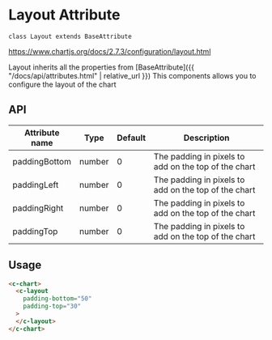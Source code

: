 # Layout Attribute
`class Layout extends BaseAttribute`

https://www.chartjs.org/docs/2.7.3/configuration/layout.html

Layout inherits all the properties from [BaseAttribute]({{ "/docs/api/attributes.html" | relative_url }})
This components allows you to configure the layout of the chart


## API

| Attribute name | Type | Default | Description
| --- | --- | --- | ---
| paddingBottom | number | 0 | The padding in pixels to add on the top of the chart
| paddingLeft | number | 0 | The padding in pixels to add on the top of the chart
| paddingRight | number | 0 | The padding in pixels to add on the top of the chart
| paddingTop | number | 0 | The padding in pixels to add on the top of the chart

## Usage

```html
<c-chart>
  <c-layout
    padding-bottom="50"
    padding-top="30"
  >
  </c-layout>
</c-chart>
```
